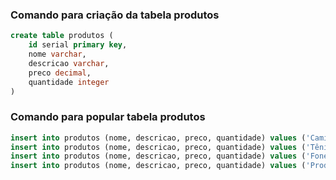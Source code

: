 ### Comando para criação da tabela produtos

```sql
create table produtos (
	id serial primary key,
	nome varchar,
	descricao varchar,
	preco decimal,
	quantidade integer
)
```

### Comando para popular tabela produtos

```sql
insert into produtos (nome, descricao, preco, quantidade) values ('Camiseta', 'Azul, bem bonita', 39, 5);
insert into produtos (nome, descricao, preco, quantidade) values ('Tênis', 'Confortável', 89, 3);
insert into produtos (nome, descricao, preco, quantidade) values ('Fone', 'Muito bom', 59, 2);
insert into produtos (nome, descricao, preco, quantidade) values ('Produto novo', 'Muito legal', 1.99, 1);
```